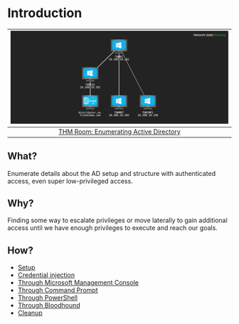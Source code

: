 # Introduction

| ![THM Network AD Enumeration](../../_static/images/enumerating.png)
|:--:|
| [THM Room: Enumerating Active Directory](https://tryhackme.com/room/adenumeration) |

## What?

Enumerate details about the AD setup and structure with authenticated access, even super low-privileged access. 

## Why?

Finding some way to escalate privileges or move laterally to gain additional access until we have enough privileges 
to execute and reach our goals.

## How?

* [Setup](setup.md)
* [Credential injection](injection.md)
* [Through Microsoft Management Console](mmc.md)
* [Through Command Prompt](cmd.md)
* [Through PowerShell](powershell.md)
* [Through Bloodhound](bloodhound.md)
* [Cleanup](cleanup.md)
